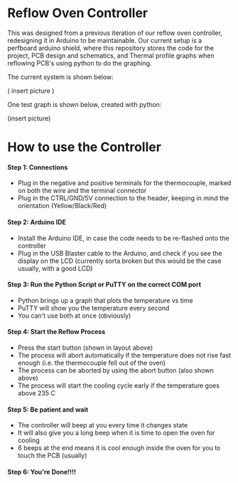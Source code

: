 # Reflow Oven Controller

This was designed from a previous iteration of our reflow oven controller, redesigning it in Arduino to be maintainable. Our current setup is a perfboard arduino shield, where this repository stores the code for the project, PCB design and schematics, and Thermal profile graphs when reflowing PCB's using python to do the graphing.

The current system is shown below:

( insert picture )

One test graph is shown below, created with python:

(insert picture)

# How to use the Controller

#### Step 1: Connections
- Plug in the negative and positive terminals for the thermocouple, marked on both the wire and the terminal connector
- Plug in the CTRL/GND/5V connection to the header, keeping in mind the orientation (Yellow/Black/Red)

#### Step 2: Arduino IDE
- Install the Arduino IDE, in case the code needs to be re-flashed onto the controller
- Plug in the USB Blaster cable to the Arduino, and check if you see the display on the LCD (currently sorta broken but this would be the case usually, with a good LCD)

#### Step 3: Run the Python Script or PuTTY on the correct COM port
- Python brings up a graph that plots the temperature vs time
- PuTTY will show you the temperature every second
- You can't use both at once (obviously)

#### Step 4: Start the Reflow Process
- Press the start button (shown in layout above)
- The process will abort automatically if the temperature does not rise fast enough (i.e. the thermocouple fell out of the oven)
- The process can be aborted by using the abort button (also shown above)
- The process will start the cooling cycle early if the temperature goes above 235 C

#### Step 5: Be patient and wait
- The controller will beep at you every time it changes state
- It will also give you a long beep when it is time to open the oven for cooling
- 6 beeps at the end means it is cool enough inside the oven for you to touch the PCB (usually)

#### Step 6: You're Done!!!!


